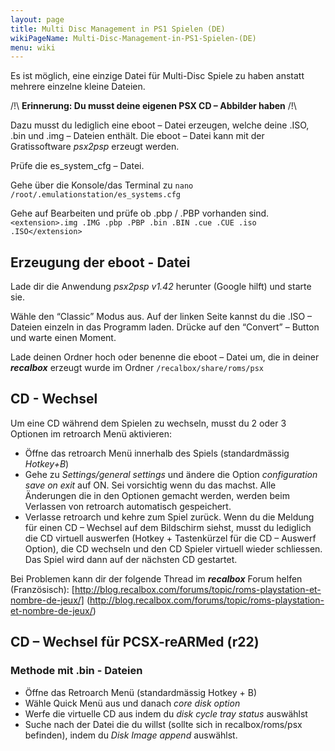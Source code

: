 ```yaml
---
layout: page
title: Multi Disc Management in PS1 Spielen (DE)
wikiPageName: Multi-Disc-Management-in-PS1-Spielen-(DE)
menu: wiki
---
```


Es ist möglich, eine einzige Datei für Multi-Disc Spiele zu haben anstatt mehrere einzelne kleine Dateien.

/!\ **Erinnerung: Du musst deine eigenen PSX CD – Abbilder haben** /!\

Dazu musst du lediglich eine eboot – Datei erzeugen, welche deine .ISO, .bin und .img – Dateien enthält. Die eboot – Datei kann mit der Gratissoftware _psx2psp_ erzeugt werden.

Prüfe die es_system_cfg – Datei.

Gehe über die Konsole/das Terminal zu `nano /root/.emulationstation/es_systems.cfg`

Gehe auf Bearbeiten und prüfe ob .pbp / .PBP vorhanden sind.   
`<extension>.img .IMG .pbp .PBP .bin .BIN .cue .CUE .iso .ISO</extension>`

## Erzeugung der eboot - Datei

Lade dir die Anwendung _psx2psp v1.42_ herunter (Google hilft) und starte sie.

Wähle den “Classic” Modus aus. Auf der linken Seite kannst du die .ISO – Dateien einzeln in das Programm laden. Drücke auf den “Convert” – Button und warte einen Moment.

Lade deinen Ordner hoch oder benenne die eboot – Datei um, die in deiner **_recalbox_** erzeugt wurde im Ordner `/recalbox/share/roms/psx`

## CD - Wechsel

Um eine CD während dem Spielen zu wechseln, musst du 2 oder 3 Optionen im retroarch Menü aktivieren:

- Öffne das retroarch Menü innerhalb des Spiels (standardmässig _Hotkey+B_)
- Gehe zu _Settings/general settings_ und ändere die Option _configuration save on exit_ auf ON.
  Sei vorsichtig wenn du das machst. Alle Änderungen die in den Optionen gemacht werden, werden beim Verlassen von retroarch automatisch gespeichert.
- Verlasse retroarch und kehre zum Spiel zurück.
Wenn du die Meldung für einen CD – Wechsel auf dem Bildschirm siehst, musst du lediglich die CD virtuell auswerfen (Hotkey + Tastenkürzel für die CD – Auswerf Option), die CD wechseln und den CD Spieler virtuell wieder schliessen.
Das Spiel wird dann auf der nächsten CD gestartet.

Bei Problemen kann dir der folgende Thread im **_recalbox_** Forum helfen (Französisch): [http://blog.recalbox.com/forums/topic/roms-playstation-et-nombre-de-jeux/] (http://blog.recalbox.com/forums/topic/roms-playstation-et-nombre-de-jeux/)

## CD – Wechsel für PCSX-reARMed (r22)   
### Methode mit .bin - Dateien   
 * Öffne das Retroarch Menü (standardmässig Hotkey + B)    
* Wähle Quick Menü aus und danach _core disk option_   
* Werfe die virtuelle CD aus indem du _disk cycle tray status_ auswählst   
* Suche nach der Datei die du willst (sollte sich in recalbox/roms/psx befinden), indem du _Disk Image append_ auswählst.  

